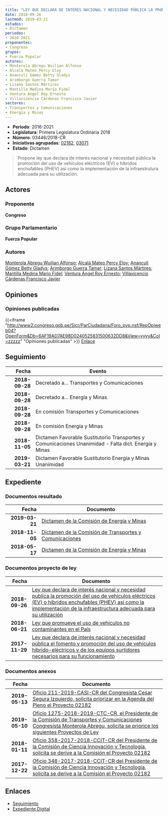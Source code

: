 ```yaml
---
title: "LEY QUE DECLARA DE INTERÉS NACIONAL Y NECESIDAD PÚBLICA LA PROMOCIÓN DEL USO DE VEHÍCULOS ELÉCTRICOS (EV) O HÍBRIDOS ENCHUFABLES (PHEV) ASÍ COMO LA IMPLEMENTACIÓN DE LA INFRAESTRUCTURA ADECUADA PARA SU UTILIZACIÓN"
date: 2018-09-26
lastmod: 2019-03-21
estados:
- Dictamen
periodos:
- 2016-2021
proponentes:
- Congreso
grupos:
- Fuerza Popular
autores:
- Monterola Abregu Wuilian Alfonso
- Alcalá Mateo Percy Eloy
- Ananculi Gómez Betty Gladys
- Arimborgo Guerra Tamar
- Lizana Santos Mártires
- Mantilla Medina Mario Fidel
- Ventura Ángel Roy Ernesto
- Villavicencio Cárdenas Francisco Javier
sectores:
- Transportes y Comunicaciones
- Energía y Minas
---
```

- **Periodo**: 2016-2021
- **Legislatura**: Primera Legislatura Ordinaria 2018
- **Número**: 03446/2018-CR
- **Iniciativas agrupadas**: [02182](../../02100/02182), [03071](../../03000/03071)
- **Estado**: Dictamen

> Propone ley que declara de interés nacional y necesidad pública la promoción del uso de vehículos eléctricos (EV) o híbridos enchufables (PHEV) asi como la implementación de la infraestrutura adecuada para su utilización.


## Actores

### Proponente

**Congreso**

### Grupo Parlamentario

**Fuerza Popular**

### Autores

[Monterola Abregu Wuilian Alfonso](mailto:mailto:wmonterola@congreso.gob.pe); [Alcalá Mateo Percy Eloy](mailto:mailto:palcala@congreso.gob.pe); [Ananculi Gómez Betty Gladys](mailto:mailto:bananculi@congreso.gob.pe); [Arimborgo Guerra Tamar](mailto:mailto:tarimborgo@congreso.gob.pe); [Lizana Santos Mártires](mailto:mailto:mlizana@congreso.gob.pe); [Mantilla Medina Mario Fidel](mailto:mailto:mmantilla@congreso.gob.pe); [Ventura Ángel Roy Ernesto](mailto:mailto:rventura@congreso.gob.pe); [Villavicencio Cárdenas Francisco Javier](mailto:mailto:fvillavicencio@congreso.gob.pe)

## Opiniones

### Opiniones publicadas

{{<iframe "http://www2.congreso.gob.pe/Sicr/ParCiudadana/Foro_pvp.nsf/RepOpiweb04?OpenForm&Db=6AF19AD7AE98D0240525831500632DD8&View=yyyy&Col=zzzzz" "Opiniones publicadas" >}}
[Enlace](http://www2.congreso.gob.pe/Sicr/ParCiudadana/Foro_pvp.nsf/RepOpiweb04?OpenForm&Db=6AF19AD7AE98D0240525831500632DD8&View=yyyy&Col=zzzzz)


## Seguimiento

| Fecha | Evento |
|------:|--------|
| **2018-09-28** | Decretado a... Transportes y Comunicaciones |
| **2018-09-28** | Decretado a... Energía y Minas |
| **2018-09-28** | En comisión Transportes y Comunicaciones |
| **2018-09-28** | En comisión Energía y Minas |
| **2018-11-05** | Dictamen Favorable Sustitutorio Transportes y Comunicaciones Unanimidad - Falta dict. Energía y Minas |
| **2019-03-21** | Dictamen Favorable Sustitutorio Energía y Minas Unanimidad |

## Expediente

### Documentos resultado

| Fecha | Documento |
|------:|-----------|
| **2019-03-21** | [Dictamen de la Comisión de Energía y Minas](http://www.leyes.congreso.gob.pe/Documentos/2016_2021/Dictamenes/Proyectos_de_Ley/03446DC11MAY20190321.pdf) |
| **2018-11-05** | [Dictamen de la Comisión de Transportes y Comunicaciones](http://www.leyes.congreso.gob.pe/Documentos/2016_2021/Dictamenes/Proyectos_de_Ley/002182DC23MAY20181105.pdf) |
| **2018-05-17** | [Dictamen de la Comisión de Energía y Minas](http://www.leyes.congreso.gob.pe/Documentos/2016_2021/Dictamenes/Proyectos_de_Ley/02182DC11MAY20180517.pdf) |

### Documentos proyecto de ley

| Fecha | Documento |
|------:|-----------|
| **2018-09-26** | [Ley que declara de interés nacional y necesidad publica la promoción del uso de vehículos eléctricos (EV) o híbridos enchufables (PHEV) así como la implementación de la infraestructura adecuada para su utilización](http://www.leyes.congreso.gob.pe/Documentos/2016_2021/Proyectos_de_Ley_y_de_Resoluciones_Legislativas/PL0344620180926.pdf) |
| **2018-06-21** | [Ley que promueve el uso de vehículos no contaminantes en el País](http://www.leyes.congreso.gob.pe/Documentos/2016_2021/Proyectos_de_Ley_y_de_Resoluciones_Legislativas/PL0307120180621.pdf) |
| **2017-11-29** | [Ley que declara de interés nacional y necesidad pública el fomento y promoción del uso de vehículos híbrido-eléctricos y de los equipos surtidores necesarios para su funcionamiento](http://www.leyes.congreso.gob.pe/Documentos/2016_2021/Proyectos_de_Ley_y_de_Resoluciones_Legislativas/PL0218220171129..PDF) |

### Documentos anexos

| Fecha | Documento |
|------:|-----------|
| **2019-05-13** | [Oficio 211-2019-CASI-CR del Congresista Cesar Segura Izquierdo, solicita priorizar en la Agenda del Pleno el Proyecto 02182](http://www.leyes.congreso.gob.pe/Documentos/2016_2021/Oficios/Congresistas/OFICIO-211-2019-CASI-CR.pdf) |
| **2019-05-10** | [Oficio 1275-2018-2019-CTC-CR, el Presidente de la Comisión de Transportes y Comunicaciones Congresista Monterola Abregu, solicita se priorice los siguientes Proyectos de Ley](http://www.leyes.congreso.gob.pe/Documentos/2016_2021/Oficios/Comisiones_Ordinarias/OFICIO-1275-2018-2019-CTC-CR.pdf) |
| **2018-01-11** | [Oficio 358-2017-2018-CCIT-CR del Presidente de la Comisión de Ciencia Innovación y Tecnología, solicita se derive a la Comisión el Proyecto 02182](http://www.leyes.congreso.gob.pe/Documentos/2016_2021/Oficios/Comisiones_Ordinarias/OFICIO-358-2017-2018-CCIT-CR.pdf) |
| **2017-12-22** | [Oficio 348-2017-2018-CCIT-CR del Presidente de la Comisión de Ciencia Innovación y Tecnología, solicita se derive a la Comisión el Proyecto 02182](http://www.leyes.congreso.gob.pe/Documentos/2016_2021/Oficios/Comisiones_Ordinarias/OFICIO-348-2017-2018-CCIT-CR..pdf) |

## Enlaces

- [Seguimiento](http://www2.congreso.gob.pe/Sicr/TraDocEstProc/CLProLey2016.nsf/f7fff46988ca05b1052578e100829cc7/8894c3ad5035893a0525831500060a79?OpenDocument)
- [Expediente Digital](http://www2.congreso.gob.pe/Sicr/TraDocEstProc/CLProLey2016.nsf/f7fff46988ca05b1052578e100829cc7/8894c3ad5035893a0525831500060a79?OpenDocument&Click=05257FB7005EB655.eb71d0cf91d8294e05256cdf006b5706/$Body/0.1C6C)

